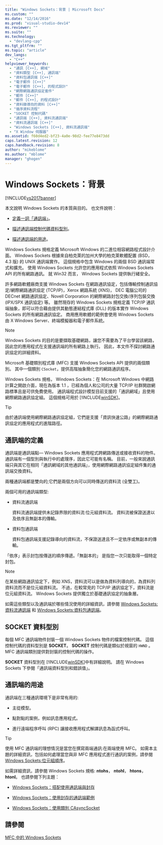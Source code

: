 ```yaml
---
title: "Windows Sockets：背景 | Microsoft Docs"
ms.custom: ""
ms.date: "12/14/2016"
ms.prod: "visual-studio-dev14"
ms.reviewer: ""
ms.suite: ""
ms.technology: 
  - "devlang-cpp"
ms.tgt_pltfrm: ""
ms.topic: "article"
dev_langs: 
  - "C++"
helpviewer_keywords: 
  - "通訊 [C++], 網域"
  - "資料類型 [C++], 通訊端"
  - "資料包通訊端 [C++]"
  - "電子郵件 [C++]"
  - "電子郵件 [C++], 的程式設計"
  - "網際網路通訊協定套件"
  - "郵件 [C++]"
  - "郵件 [C++], 的程式設計"
  - "資料錄導向的資料 [C++]"
  - "循序資料流程"
  - "SOCKET 控制代碼"
  - "通訊端 [C++], 資料流通訊端"
  - "資料流通訊端 [C++]"
  - "Windows Sockets [C++], 資料流通訊端"
  - "X Window 伺服器"
ms.assetid: f60d4ed2-bf23-4a0e-98d2-fee77e8473dd
caps.latest.revision: 12
caps.handback.revision: 8
author: "mikeblome"
ms.author: "mblome"
manager: "ghogen"
---
```

# Windows Sockets：背景
[!INCLUDE[vs2017banner](../assembler/inline/includes/vs2017banner.md)]

本文說明 Windows Sockets 的本質與目的。  也文件說明：  
  
-   [定義一詞「通訊端」](#_core_definition_of_a_socket)。  
  
-   [描述通訊端控制代碼資料型別](#_core_the_socket_data_type)。  
  
-   [描述通訊端的用途](#_core_uses_for_sockets)。  
  
 Windows Sockets 規格定義 Microsoft Windows 的二進位相容網路程式設計介面。  Windows Sockets 根據來自柏克萊的加州大學的柏克萊軟體配置 \(BSD， 4.3 版\) 的 UNIX 通訊端實作。  這個規格中包含 Windows 的兩個 BSD 通訊端常式和擴充。  使用 Windows Sockets 允許您的應用程式依照 Windows Sockets API 的所有網路通訊。  就 Win32 而言， Windows Sockets 提供執行緒安全。  
  
 許多網路軟體廠商支援 Windows Sockets 在網路通訊協定，包括傳輸控制通訊協定\/網際網路通訊協定 \(TCP\/IP\)，Xerox 網路系統 \(XNS\)， DEC 電腦公司的 DECnet 網路通訊協定、Novell Corporation 的網際網路封包交換\/序列包裝交換 \(IPX\/SPX 通訊協定\) 等。  雖然現存的 Windows Sockets 規格定義 TCP\/IP 通訊端抽象，即可以符合藉由提供其動態連結程式庫 \(DLL\) 的版本實作 Windows Sockets 的所有網路通訊協定。  商用應用軟體的範例會使用 Windows Sockets 由 X Windows Server、終端模擬器和電子郵件系統。  
  
> [!NOTE]
>  Windows Sockets 的目的是要擷取基礎網路，讓您不需要為了平台學習該網路，因此您的應用程式在支援通訊端的所有網路上執行。  因此，本文件不探討網路通訊協定的詳細資料。  
  
 Microsoft 基礎類別程式庫 \(MFC\) 支援 Windows Sockets API 提供的兩個類別。  其中一個類別 `CSocket`，提供高階抽象簡化您的網路通訊程序。  
  
 Windows Sockets 規格， Windows Sockets：在 Microsoft Windows 中網路計算之開啟介面，現在為版本 1.1 ，已經為個人和公司的大量 TCP\/IP 社群開啟網路標準且是可供免費使用。  通訊端程式設計模型目前支援的「通訊網域」且使用網際網路通訊協定組。  這個規格可用於 [!INCLUDE[winSDK](../atl/includes/winsdk_md.md)]。  
  
> [!TIP]
>  由於通訊端使用網際網路通訊協定組，它們是支援「資訊快速公路」的網際網路通訊協定的應用程式的進階路徑。  
  
##  <a name="_core_definition_of_a_socket"></a> 通訊端的定義  
 通訊端是通訊端點— Windows Sockets 應用程式跨網路傳送或接收資料的物件。  通訊端有一個型別與執行中的處理序，因此它可能有名稱。  目前，一般來說通訊端只與其它在相同「通訊網域的其他通訊端」，使用網際網路通訊協定組件集的通訊端交換資料。  
  
 兩種通訊端都是雙向的;它們是兩個方向可以同時傳送的資料流 \(全雙工\)。  
  
 兩個可用的通訊端類型:  
  
-   資料流通訊端  
  
     資料流通訊端提供未記錄界限的資料流:位元組資料流。  資料流被保證送達以及依序且無副本的傳輸。  
  
-   資料包通訊端  
  
     資料包通訊端支援記錄導向的資料流，不保證送達且不一定依序或無副本的傳輸。  
  
 「依序」表示封包按傳送的順序傳遞。「無副本的」 是指您一次只能取得一個特定封包。  
  
> [!NOTE]
>  在某些網路通訊協定下，例如 XNS，資料流可以是做為資料列導向的，為資料列資料流而不是位元組資料流。  不過，在較常見的 TCP\/IP 通訊協定下，資料流是位元組資料流。  Windows Sockets 提供獨立於基礎通訊協定的抽象層。  
  
 如需這些類型以及通訊端於哪些情況使用的詳細資訊，請參閱 [Windows Sockets:資料流通訊端](../mfc/windows-sockets-stream-sockets.md) 和 [Windows Sockets:資料包通訊端](../mfc/windows-sockets-datagram-sockets.md)。  
  
##  <a name="_core_the_socket_data_type"></a> SOCKET 資料型別  
 每個 MFC 通訊端物件封裝一個 Windows Sockets 物件的檔案控制代碼。  這個控制代碼的資料型別是 **SOCKET**。  **SOCKET** 控制代碼是類似於視窗的 `HWND` 。  MFC 通訊端類別提供對封裝的控制代碼的操作。  
  
 **SOCKET** 資料型別在 [!INCLUDE[winSDK](../atl/includes/winsdk_md.md)]中有詳細說明。  請在 Windows Sockets 下參閱「通訊端資料型別和錯誤值」。  
  
##  <a name="_core_uses_for_sockets"></a> 通訊端的用途  
 通訊端在三種通訊環境下是非常有用的:  
  
-   主從模型。  
  
-   點對點的案例，例如訊息應用程式。  
  
-   進行遠端程序呼叫 \(RPC\) 讓接收應用程式解譯訊息為函式呼叫。  
  
> [!TIP]
>  使用 MFC 通訊端的理想情況是當您在撰寫兩端通訊:在兩端使用 MFC。  如需本主題的詳細資訊，包括如何處理當您與非 MFC 應用程式進行通訊的案例，請參閱 [Windows Sockets:位元組順序](../mfc/windows-sockets-byte-ordering.md)。  
  
 如需詳細資訊，請參閱 Windows Sockets 規格: **ntohs**， **ntohl**， **htons**， **htonl**。  也請參閱下列主題：  
  
-   [Windows Sockets：搭配使用通訊端與封存](../mfc/windows-sockets-using-sockets-with-archives.md)  
  
-   [Windows Sockets：使用封存的通訊端範例](../mfc/windows-sockets-example-of-sockets-using-archives.md)  
  
-   [Windows Sockets：使用類別 CAsyncSocket](../mfc/windows-sockets-using-class-casyncsocket.md)  
  
## 請參閱  
 [MFC 中的 Windows Sockets](../mfc/windows-sockets-in-mfc.md)